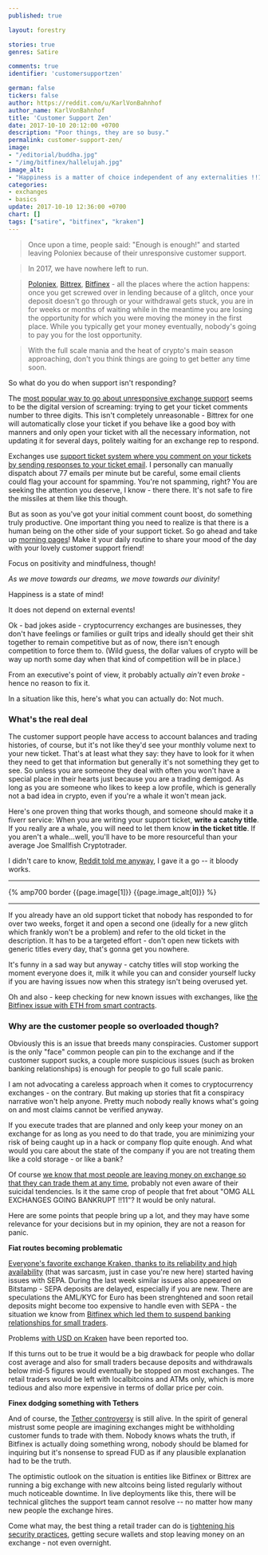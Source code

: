 ```yaml
---
published: true

layout: forestry

stories: true
genres: Satire

comments: true
identifier: 'customersupportzen'

german: false
tickers: false
author: https://reddit.com/u/KarlVonBahnhof
author_name: KarlVonBahnhof
title: 'Customer Support Zen'
date: 2017-10-10 20:12:00 +0700
description: "Poor things, they are so busy."
permalink: customer-support-zen/
image:
- "/editorial/buddha.jpg"
- "/img/bitfinex/hallelujah.jpg"
image_alt:
- "Happiness is a matter of choice independent of any externalities !!1"
categories:
- exchanges
- basics
update: 2017-10-10 12:36:00 +0700
chart: []
tags: ["satire", "bitfinex", "kraken"]
---
```


> Once upon a time, people said: "Enough is enough!" and started leaving Poloniex because of their unresponsive customer support.

> In 2017, we have nowhere left to run.

> [Poloniex](https://poloniex.com), [Bittrex](https://bittrex.com), [Bitfinex](https://www.bitfinex.com/?refcode=5egV78YtlC) - all the places where the action happens: once you get screwed over in lending because of a glitch, once your deposit doesn't go through or your withdrawal gets stuck, you are in for weeks or months of waiting while in the meantime you are losing the opportunity for which you were moving the money in the first place. While you typically get your money eventually, nobody's going to pay you for the lost opportunity.

> With the full scale mania and the heat of crypto's main season approaching, don't you think things are going to get better any time soon.


So what do you do when support isn't responding?

The [most popular way to go about unresponsive exchange support](https://www.reddit.com/r/BitcoinBeginners/comments/6icivu/how_to_get_poloniex_to_respond_to_tickets/) seems to be the digital version of screaming: trying to get your ticket comments number to three digits. This isn't completely unreasonable - Bittrex for one will automatically close your ticket if you behave like a good boy with manners and only open your ticket with all the necessary information, not updating it for several days, politely waiting for an exchange rep to respond.

Exchanges use [support ticket system where you comment on your tickets by sending responses to your ticket email](https://medium.freecodecamp.org/how-i-hacked-hundreds-of-companies-through-their-helpdesk-b7680ddc2d4c). I personally can manually dispatch about 77 emails per minute but be careful, some email clients could flag your account for spamming. You're not spamming, right? You are seeking the attention you deserve, I know - there there. It's not safe to fire the missiles at them like this though.  

But as soon as you've got your initial comment count boost, do something truly productive. One important thing you need to realize is that there is a human being on the other side of your support ticket. So go ahead and take up [morning pages](https://www.theguardian.com/lifeandstyle/2014/oct/03/morning-pages-change-your-life-oliver-burkeman)! Make it your daily routine to share your mood of the day with your lovely customer support friend!

Focus on positivity and mindfulness, though!

*As we move towards our dreams, we move towards our divinity!*

Happiness is a state of mind!

It does not depend on external events!

Ok - bad jokes aside - cryptocurrency exchanges are businesses, they don't have feelings or families or guilt trips and ideally should get their shit together to remain competitive but as of now, there isn't enough competition to force them to. (Wild guess, the dollar values of crypto will be way up north some day when that kind of competition will be in place.)

From an executive's point of view, it probably actually *ain't* even *broke* - hence no reason to fix it.

In a situation like this, here's what you can actually do: Not much.

### What's the real deal

The customer support people have access to account balances and trading histories, of course, but it's not like they'd see your monthly volume next to your new ticket. That's at least what they say: they have to look for it when they need to get that information but generally it's not something they get to see. So unless you are someone they deal with often you won't have a special place in their hearts just because you are a trading demigod. As long as you are someone who likes to keep a low profile, which is generally not a bad idea in crypto, even if you're a whale it won't mean jack.

Here's one proven thing that works though, and someone should make it a fiverr service: When you are writing your support ticket, **write a catchy title**. If you really are a whale, you will need to let them know **in the ticket title**. If you aren't a whale...well, you'll have to be more resourceful than your average Joe Smallfish Cryptotrader.

I didn't care to know, [Reddit told me anyway](https://www.reddit.com/r/bitfinex/comments/6z1am0/disappearing_eth_deposits_from_smart_contracts_eg/dmsagvi/), I gave it a go -- it bloody works.

<hr>

{% amp700 border {{page.image[1]}} {{page.image_alt[0]}} %}

<hr>

If you already have an old support ticket that nobody has responded to for over two weeks, forget it and open a second one (ideally for a new glitch which frankly won't be a problem) and refer to the old ticket in the description. It has to be a targeted effort - don't open new tickets with generic titles every day, that's gonna get you nowhere.

It's funny in a sad way but anyway - catchy titles will stop working the moment everyone does it, milk it while you can and consider yourself lucky if you are having issues now when this strategy isn't being overused yet.

Oh and also - keep checking for new known issues with exchanges, like [the Bitfinex issue with ETH from smart contracts](https://www.altcointrading.net/bitifinex-eats-your-eth).

### Why are the customer people so overloaded though?

Obviously this is an issue that breeds many conspiracies. Customer support is the only "face" common people can pin to the exchange and if the customer support sucks, a couple more suspicious issues (such as broken banking relationships) is enough for people to go full scale panic.

I am not advocating a careless approach when it comes to cryptocurrency exchanges - on the contrary. But making up stories that fit a conspiracy narrative won't help anyone. Pretty much nobody really knows what's going on and most claims cannot be verified anyway.

If you execute trades that are planned and only keep your money on an exchange for as long as you need to do that trade, you are minimizing your risk of being caught up in a hack or company flop quite enough. And what would you care about the state of the company if you are not treating them like a cold storage - or like a bank?

Of course [we know that most people are leaving money on exchange so that they can trade them at any time](https://www.reddit.com/r/AltcoinTrader/comments/6yedat/strawpoll_do_you_keep_money_on_an_exchange/), probably not even aware of their suicidal tendencies. Is it the same crop of people that fret about "OMG ALL EXCHANGES GOING BANKRUPT !!11"? It would be only natural.

Here are some points that people bring up a lot, and they may have some relevance for your decisions but in my opinion, they are not a reason for panic.

**Fiat routes becoming problematic**

[Everyone's favorite exchange Kraken, thanks to its reliability and high availability](https://www.reddit.com/r/BitcoinMarkets/comments/72jvqi/help_me_leave_kraken_i_have_had_enough_of_their/) (that was sarcasm, just in case you're new here) started having issues with SEPA. During the last week similar issues also appeared on Bitstamp - SEPA deposits are delayed, especially if you are new. There are speculations the AML/KYC for Euro has been strenghtened and soon retail deposits might become too expensive to handle even with SEPA - the situation we know from [Bitfinex which led them to suspend banking relationships for small traders](https://www.altcointrading.net/bitfinex-banking).

Problems [with USD on Kraken](https://www.reddit.com/r/Bitcoin/comments/72j7ur/kraken_no_longer_allowing_usd_withdraw_for_usa/) have been reported too.

If this turns out to be true it would be a big drawback for people who dollar cost average and also for small traders because deposits and withdrawals below mid-5 figures would eventually be stopped on most exchanges. The retail traders would be left with localbitcoins and ATMs only, which is more tedious and also more expensive in terms of dollar price per coin.

**Finex dodging something with Tethers**

And of course, the [Tether controversy](https://www.reddit.com/r/Bitcoin/comments/6ypy58/the_truth_about_bitfinex_and_tether/) is still alive. In the spirit of general mistrust some people are imagining exchanges might be withholding customer funds to trade with them. Nobody knows whats the truth, if Bitfinex is actually doing something wrong, nobody should be blamed for inquiring but it's nonsense to spread FUD as if any plausible explanation had to be the truth.

The optimistic outlook on the situation is entities like Bitfinex or Bittrex are running a big exchange with new altcoins being listed regularly without much noticeable downtime. In live deployments like this, there will be technical glitches the support team cannot resolve -- no matter how many new people the exchange hires.

Come what may, the best thing a retail trader can do is [tightening his security practices](https://www.altcointrading.net/security/), getting secure wallets and stop leaving money on an exchange - not even overnight.
